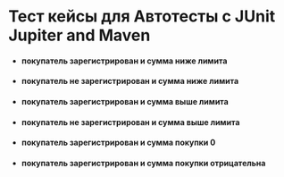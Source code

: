 # Тест кейсы для Автотесты с JUnit Jupiter and Maven
- #### покупатель зарегистрирован и сумма ниже лимита
- #### покупатель не зарегистрирован и сумма ниже лимита
- #### покупатель зарегистрирован и сумма выше лимита 
- #### покупатель не зарегистрирован и сумма выше лимита
- #### покупатель зарегистрирован и сумма покупки 0
- #### покупатель зарегистрирован и сумма покупки отрицательна 